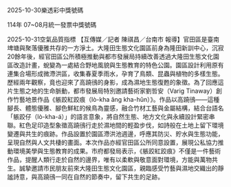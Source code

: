 
2025-10-30樂透彩中獎號碼

                                
114年 07~08月統一發票中獎號碼
                             
2025-10-31空氣品質指標
                              【互傳媒／記者 陳祺昌／台南市 報導】官田區是臺南埤塘與聚落優雅共存的一方淨土。大隆田生態文化園區前身為隆田新訓中心，沉寂20餘年後，經官田區公所積極推動與都市發展局持續改善透過大隆田生態文化園區改造計畫，蛻變為一處結合野地風貌與生態教育的特色公園。園區設計利用原有連集合場形成微滯洪區，收集春夏季雨水，孕育了鳥類、昆蟲與植物的多樣生態。歷經兩年觀察，竟也迎來了高蹺鴴的身影，成為濕地生態復甦的象徵。為了回應這片生態之地的生命脈動，都市發展局特別邀請藝術家劉哲安（Varig Tinaway）創作竹藝地景作品《躼跤紅跤痕（lò-kha âng kha-hûn）》。作品以高蹺鴴——這種腳長、體態優雅、腳色鮮紅的候鳥為靈感，融合竹材工藝與金屬結構，結合台語名「躼跤仔（lò-kha-á）」的語言意象，將自然生態、地方文化與永續設計緊密串聯。紅色足印造型象徵高蹺鴴行走於濕地間的輕盈步伐，如詩般在土地上留下環境變遷與共生的痕跡。作品設置於園區滯洪池週邊，呼應其防災、貯水與生態功能，呈現自然與人文共棲的畫面。本次作品亦經官田區公所同意設置，展現公私協力推動環境美學與生態教育的成果。市府都發局表示，《躼跤紅跤痕》不僅是一件藝術作品，提醒人類行走於自然的邊界，唯有以柔軟與敬意面對環境，方能與萬物共生。誠摯邀請市民朋友前來大隆田生態文化園區，親臨感受竹藝與濕地交織出的靜謐詩意，與高蹺鴴一同在自然的節奏中，留下共生的足跡。